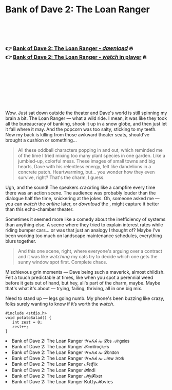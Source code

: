 <h1>Bank of Dave 2: The Loan Ranger</h1>

<br><br><br>

<h3>👉 <a href="https://Roberts-deomyorura1983.github.io/kpcmlinkfd/">Bank of Dave 2: The Loan Ranger - 𝘥𝘰𝘸𝘯𝘭𝘰𝘢𝘥</a> 🔥<br>
👉 <a href="https://Roberts-deomyorura1983.github.io/kpcmlinkfd/">Bank of Dave 2: The Loan Ranger - 𝘸𝘢𝘵𝘤𝘩 in player</a> 🔥
</h3>



<br><br><br><br><br><br><br>


Wow. Just sat down outside the theater and Dave's world is still spinning my brain a bit. The Loan Ranger — what a wild ride. I mean, it was like they took all the bureaucracy of banking, shook it up in a snow globe, and then just let it fall where it may. And the popcorn was too salty, sticking to my teeth. Now my back is killing from those awkward theater seats, should've brought a cushion or something...

> All these oddball characters popping in and out, which reminded me of the time I tried mixing too many plant species in one garden. Like a jumbled-up, colorful mess. These images of small towns and big hearts, Dave with his relentless energy, felt like dandelions in a concrete patch. Heartwarming, but... you wonder how they even survive, right? That's the charm, I guess.

Ugh, and the sound! The speakers 𝘤𝘳𝘢𝘤𝘬ling like a campfire every time there was an action scene. The audience was probably louder than the dialogue half the time, snickering at the jokes. Oh, someone asked me — you can 𝘸𝘢𝘵𝘤𝘩 the   𝘰𝘯𝘭𝘪𝘯𝘦 later, or 𝘥𝘰𝘸𝘯𝘭𝘰𝘢𝘥 the  , might capture it better than this echo-chamber theater.

Sometimes it seemed more like a comedy about the inefficiency of systems than anything else. A scene where they tried to explain interest rates while riding bumper cars... or was that just an analogy I thought of? Maybe I've been working too much on landscape maintenance schedules, everything blurs together.

> And this one scene, right, where everyone's arguing over a contract and it was like 𝘸𝘢𝘵𝘤𝘩𝘪𝘯𝘨 my cats try to decide which one gets the sunny window spot first. Complete chaos. 

Mischievous grin moments — Dave being such a maverick, almost childish. Felt a touch predictable at times, like when you spot a perennial weed before it gets out of hand, but hey, all's part of the charm, maybe. Maybe that's what it's about — trying, failing, thriving, all in one big mix.

Need to stand up — legs going numb. My phone's been buzzing like crazy, folks surely wanting to know if it’s worth the 𝘸𝘢𝘵𝘤𝘩. 

```
#include <stdio.h>
void potatoSalad() {
   int zest = 0;
   zest++;
}
```

<li>Bank of Dave 2: The Loan Ranger 𝒲𝒶𝓉𝒸𝒽 𝒾𝓃 𝓛𝗈𝗌 𝒜𝗇𝗀𝖾𝗅𝖾𝗌</li>
<li>Bank of Dave 2: The Loan Ranger 𝒯𝒶𝗆𝗂𝗅𝗋𝗈ç𝗄𝑒𝗋𝗌</li>
<li>Bank of Dave 2: The Loan Ranger 𝒲𝒶𝓉𝒸𝒽 𝒾𝓃 𝓛𝗈𝗇𝖽𝗈𝗇</li>
<li>Bank of Dave 2: The Loan Ranger 𝒲𝒶𝓉𝒸𝒽 𝒾𝓃 𝒩𝖾𝗐 𝒴𝗈𝗋𝗄</li>
<li>Bank of Dave 2: The Loan Ranger 𝓝𝖾𝗍ƒ𝗅𝗂𝗑</li>
<li>Bank of Dave 2: The Loan Ranger 𝓗𝗂𝗇ԁ𝗂</li>
<li>Bank of Dave 2: The Loan Ranger 𝓜𝗒𝓕𝗅𝗂𝗑𝖾𝗋</li>
<li>Bank of Dave 2: The Loan Ranger Ҝ𝗎𝗍𝗍𝗒𝓜𝗈ν𝗂𝖾𝗌</li>
